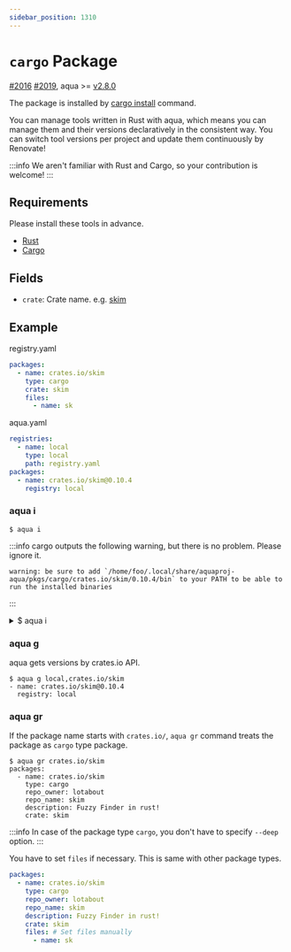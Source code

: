 ```yaml
---
sidebar_position: 1310
---
```


# `cargo` Package

[#2016](https://github.com/aquaproj/aqua/discussions/2016) [#2019](https://github.com/aquaproj/aqua/pull/2019), aqua >= [v2.8.0](https://github.com/aquaproj/aqua/releases/tag/v2.8.0)

The package is installed by [cargo install](https://doc.rust-lang.org/cargo/commands/cargo-install.html) command.

You can manage tools written in Rust with aqua, which means you can manage them and their versions declaratively in the consistent way. You can switch tool versions per project and update them continuously by Renovate!

:::info
We aren't familiar with Rust and Cargo, so your contribution is welcome!
:::

## Requirements

Please install these tools in advance.

- [Rust](https://www.rust-lang.org/)
- [Cargo](https://doc.rust-lang.org/cargo/)

## Fields

- `crate`: Crate name. e.g. [skim](https://crates.io/crates/skim)

## Example

registry.yaml

```yaml
packages:
  - name: crates.io/skim
    type: cargo
    crate: skim
    files:
      - name: sk
```

aqua.yaml

```yaml
registries:
  - name: local
    type: local
    path: registry.yaml
packages:
  - name: crates.io/skim@0.10.4
    registry: local
```

### aqua i

```console
$ aqua i
```

:::info
cargo outputs the following warning, but there is no problem. Please ignore it.

```
warning: be sure to add `/home/foo/.local/share/aquaproj-aqua/pkgs/cargo/crates.io/skim/0.10.4/bin` to your PATH to be able to run the installed binaries
```
:::

<details>
<summary>$ aqua i</summary>

```console
$ aqua i
INFO[0000] Installing a crate                            aqua_version= env=darwin/arm64 package_name=crates.io/skim package_version=0.10.4 program=aqua registry=local
    Updating crates.io index
  Installing skim v0.10.4
   Compiling autocfg v1.1.0
   Compiling cfg-if v1.0.0
   Compiling libc v0.2.144
   Compiling proc-macro2 v1.0.58
   Compiling unicode-ident v1.0.8
   Compiling quote v1.0.27
   Compiling crossbeam-utils v0.8.15
   Compiling syn v1.0.109
   Compiling fnv v1.0.7
   Compiling strsim v0.10.0
   Compiling ident_case v1.0.1
   Compiling memchr v2.5.0
   Compiling memoffset v0.8.0
   Compiling crossbeam-epoch v0.9.14
   Compiling num-traits v0.2.15
   Compiling scopeguard v1.1.0
   Compiling crossbeam-channel v0.5.8
   Compiling num-integer v0.1.45
   Compiling log v0.4.17
   Compiling once_cell v1.17.1
   Compiling bitflags v1.3.2
   Compiling memoffset v0.6.5
   Compiling indexmap v1.9.3
   Compiling dirs-sys-next v0.1.2
   Compiling crossbeam-deque v0.8.3
   Compiling rayon-core v1.11.0
   Compiling core-foundation-sys v0.8.4
   Compiling crossbeam-queue v0.3.8
   Compiling iana-time-zone v0.1.56
   Compiling aho-corasick v1.0.1
   Compiling dirs-next v2.0.0
   Compiling atty v0.2.14
   Compiling num_cpus v1.15.0
   Compiling time v0.1.45
   Compiling regex-syntax v0.7.1
   Compiling os_str_bytes v6.5.0
   Compiling hashbrown v0.12.3
   Compiling termcolor v1.2.0
   Compiling clap_lex v0.2.4
   Compiling chrono v0.4.24
   Compiling darling_core v0.14.4
   Compiling term v0.7.0
   Compiling nix v0.24.3
   Compiling regex v1.8.1
   Compiling thread_local v1.1.7
   Compiling vte_generate_state_changes v0.1.1
   Compiling textwrap v0.16.0
   Compiling lazy_static v1.4.0
   Compiling either v1.8.1
   Compiling pin-utils v0.1.0
   Compiling arrayvec v0.7.2
   Compiling unicode-width v0.1.10
   Compiling utf8parse v0.2.1
   Compiling humantime v2.1.0
   Compiling darling_macro v0.14.4
   Compiling time-core v0.1.1
   Compiling vte v0.11.0
   Compiling env_logger v0.9.3
   Compiling time v0.3.21
   Compiling tuikit v0.5.0
   Compiling darling v0.14.4
   Compiling clap v3.2.25
   Compiling derive_builder_core v0.11.2
   Compiling nix v0.25.1
   Compiling rayon v1.7.0
   Compiling fuzzy-matcher v0.3.7
   Compiling timer v0.2.0
   Compiling derive_builder_macro v0.11.2
   Compiling derive_builder v0.11.2
   Compiling crossbeam v0.8.2
   Compiling defer-drop v1.3.0
   Compiling shlex v1.1.0
   Compiling beef v0.5.2
   Compiling skim v0.10.4
    Finished release [optimized] target(s) in 32.46s
  Installing /home/foo/.local/share/aquaproj-aqua/pkgs/cargo/crates.io/skim/0.10.4/bin/sk
   Installed package `skim v0.10.4` (executable `sk`)
warning: be sure to add `/home/foo/.local/share/aquaproj-aqua/pkgs/cargo/crates.io/skim/0.10.4/bin` to your PATH to be able to run the installed binaries
```

</details>

### aqua g

aqua gets versions by crates.io API.

```console
$ aqua g local,crates.io/skim
- name: crates.io/skim@0.10.4
  registry: local
```

### aqua gr

If the package name starts with `crates.io/`, `aqua gr` command treats the package as `cargo` type package.

```console
$ aqua gr crates.io/skim
packages:
  - name: crates.io/skim
    type: cargo
    repo_owner: lotabout
    repo_name: skim
    description: Fuzzy Finder in rust!
    crate: skim
```

:::info
In case of the package type `cargo`, you don't have to specify `--deep` option.
:::

You have to set `files` if necessary. This is same with other package types.

```yaml
packages:
  - name: crates.io/skim
    type: cargo
    repo_owner: lotabout
    repo_name: skim
    description: Fuzzy Finder in rust!
    crate: skim
    files: # Set files manually
      - name: sk
```
